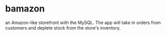 # bamazon
an Amazon-like storefront with the MySQL. The app will take in orders from customers and deplete stock from the store's inventory.
